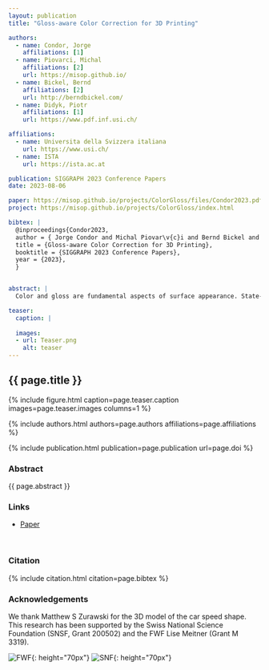 ```yaml
---
layout: publication
title: "Gloss-aware Color Correction for 3D Printing"

authors:
  - name: Condor, Jorge
    affiliations: [1]
  - name: Piovarci, Michal
    affiliations: [2]
    url: https://misop.github.io/
  - name: Bickel, Bernd
    affiliations: [2]
    url: http://berndbickel.com/
  - name: Didyk, Piotr
    affiliations: [1]
    url: https://www.pdf.inf.usi.ch/

affiliations:
  - name: Universita della Svizzera italiana
    url: https://www.usi.ch/
  - name: ISTA
    url: https://ista.ac.at

publication: SIGGRAPH 2023 Conference Papers
date: 2023-08-06

paper: https://misop.github.io/projects/ColorGloss/files/Condor2023.pdf
project: https://misop.github.io/projects/ColorGloss/index.html

bibtex: |
  @inproceedings{Condor2023,
  author = { Jorge Condor and Michal Piovar\v{c}i and Bernd Bickel and Piotr Didyk},
  title = {Gloss-aware Color Correction for 3D Printing},
  booktitle = {SIGGRAPH 2023 Conference Papers},
  year = {2023},
  } 


abstract: |
  Color and gloss are fundamental aspects of surface appearance. State-of-the-art fabrication techniques can manipulate both properties of the printed 3D objects. However, in the context of appearance reproduction, perceptual aspects of color and gloss are usually handled separately, even though previous perceptual studies suggest their interaction. Our work is motivated by previous studies demonstrating a perceived color shift due to a change in the object's gloss, i.e., two samples with the same color but different surface gloss appear as they have different colors. In this paper, we conduct new experiments which support this observation and provide insights into the magnitude and direction of the perceived color change. We use the observations as guidance to design a new method that estimates and corrects the color shift enabling the fabrication of objects with the same perceived color but different surface gloss. We formulate the problem as an optimization procedure solved using differentiable rendering. We evaluate the effectiveness of our method in perceptual experiments with 3D objects fabricated using a multi-material 3D printer and demonstrate potential applications. 

teaser:
  caption: |
    
  images:
  - url: Teaser.png
    alt: teaser
---
```


## {{ page.title }}

{% include figure.html caption=page.teaser.caption images=page.teaser.images columns=1 %}

{% include authors.html authors=page.authors affiliations=page.affiliations %}

{% include publication.html publication=page.publication url=page.doi %}


### Abstract

{{ page.abstract }}

### Links

* [Paper](https://misop.github.io/projects/LearningMMFFD/files/Liao2023.pdf)
<br>

### Citation

{% include citation.html citation=page.bibtex %}

### Acknowledgements

We thank Matthew S Zurawski for the 3D model of the car speed shape. This research has been supported by the Swiss National Science Foundation (SNSF, Grant 200502) and the FWF Lise Meitner (Grant M 3319).

![FWF](fwf.jpg){: height="70px"}
![SNF](snf.png){: height="70px"}